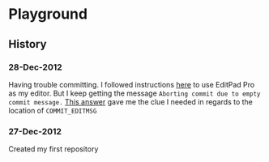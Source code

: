 Playground
==========

History
-------

### 28-Dec-2012

Having trouble committing. I followed instructions [here](http://stackoverflow.com/a/7549705/1862009) to use
EditPad Pro as my editor. But I keep getting the message
`Aborting commit due to empty commit message.`
[This answer](http://stackoverflow.com/a/2988154/1862009) gave me the clue I needed in regards to the location of `COMMIT_EDITMSG`

### 27-Dec-2012

Created my first repository

